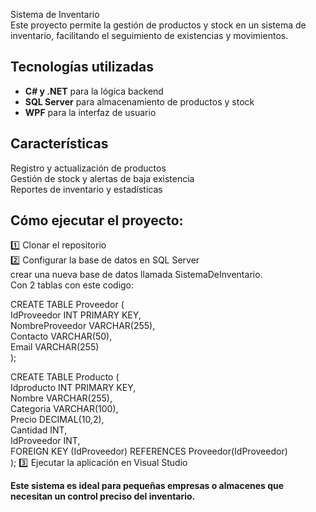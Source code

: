  Sistema de Inventario  
Este proyecto permite la gestión de productos y stock en un sistema de inventario, facilitando el seguimiento de existencias y movimientos.  

## Tecnologías utilizadas  
- **C# y .NET** para la lógica backend  
- **SQL Server** para almacenamiento de productos y stock  
- **WPF** para la interfaz de usuario  

## Características  
 Registro y actualización de productos  
 Gestión de stock y alertas de baja existencia  
 Reportes de inventario y estadísticas  

## Cómo ejecutar el proyecto:    
1️⃣ Clonar el repositorio    
2️⃣ Configurar la base de datos en SQL Server    
  crear una nueva base de datos llamada SistemaDeInventario.  
  Con 2 tablas con este codigo:  
  
 CREATE TABLE Proveedor (  
    IdProveedor INT PRIMARY KEY,  
    NombreProveedor VARCHAR(255),  
    Contacto VARCHAR(50),  
    Email VARCHAR(255)  
);

CREATE TABLE Producto (  
    Idproducto INT PRIMARY KEY,  
    Nombre VARCHAR(255),      
    Categoria VARCHAR(100),  
    Precio DECIMAL(10,2),  
    Cantidad INT,  
    IdProveedor INT,  
    FOREIGN KEY (IdProveedor) REFERENCES Proveedor(IdProveedor)  
);
3️⃣ Ejecutar la aplicación en Visual Studio  

**Este sistema es ideal para pequeñas empresas o almacenes que necesitan un control preciso del inventario.** 
